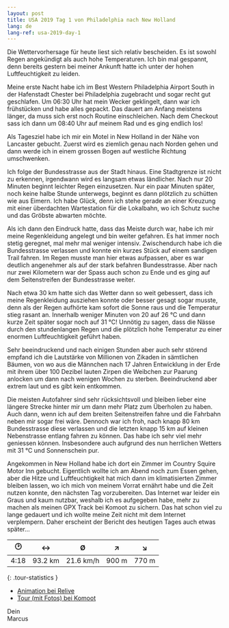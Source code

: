 ```yaml
---
layout: post
title: USA 2019 Tag 1 von Philadelphia nach New Holland
lang: de
lang-ref: usa-2019-day-1
---
```


Die Wettervorhersage für heute liest sich relativ bescheiden. Es ist sowohl Regen angekündigt als auch hohe Temperaturen. Ich bin mal gespannt, denn bereits gestern bei meiner Ankunft hatte ich unter der hohen Luftfeuchtigkeit zu leiden.

Meine erste Nacht habe ich im Best Western Philadelphia Airport South in der Hafenstadt Chester bei Philadelphia zugebracht und sogar recht gut geschlafen. Um 06:30 Uhr hat mein Wecker geklingelt, dann war ich frühstücken und habe alles gepackt. Das dauert am Anfang meistens länger, da muss sich erst noch Routine einschleichen. Nach dem Checkout sass ich dann um 08:40 Uhr auf meinem Rad und es ging endlich los!

Als Tagesziel habe ich mir ein Motel in New Holland in der Nähe von Lancaster gebucht. Zuerst wird es ziemlich genau nach Norden gehen und dann werde ich in einem grossen Bogen auf westliche Richtung umschwenken.

Ich folge der Bundesstrasse aus der Stadt hinaus. Eine Stadtgrenze ist nicht zu erkennen, irgendwann wird es langsam etwas ländlicher. Nach nur 20 Minuten beginnt leichter Regen einzusetzen. Nur ein paar Minuten später, noch keine halbe Stunde unterwegs, beginnt es dann plötzlich zu schütten wie aus Eimern. Ich habe Glück, denn ich stehe gerade an einer Kreuzung mit einer überdachten Wartestation für die Lokalbahn, wo ich Schutz suche und das Gröbste abwarten möchte.

Als ich dann den Eindruck hatte, dass das Meiste durch war, habe ich mir meine Regenkleidung angelegt und bin weiter gefahren. Es hat immer noch stetig geregnet, mal mehr mal weniger intensiv. Zwischendurch habe ich die Bundesstrasse verlassen und konnte ein kurzes Stück auf einem sandigen Trail fahren. Im Regen musste man hier etwas aufpassen, aber es war deutlich angenehmer als auf der stark befahren Bundesstrasse. Aber nach nur zwei Kilometern war der Spass auch schon zu Ende und es ging auf dem Seitenstreifen der Bundesstrasse weiter.

Nach etwa 30 km hatte sich das Wetter dann so weit gebessert, dass ich meine Regenkleidung ausziehen konnte oder besser gesagt sogar musste, denn als der Regen aufhörte kam sofort die Sonne raus und die Temperatur stieg rasant an. Innerhalb weniger Minuten von 20 auf 26 °C und dann kurze Zeit später sogar noch auf 31 °C! Unnötig zu sagen, dass die Nässe durch den stundenlangen Regen und die plötzlich hohe Temperatur zu einer enormen Luftfeuchtigkeit geführt haben.

Sehr beeindruckend und nach einigen Stunden aber auch sehr störend empfand ich die Lautstärke von Millionen von Zikaden in sämtlichen Bäumen, von wo aus die Männchen nach 17 Jahren Entwicklung in der Erde mit ihrem über 100 Dezibel lauten Zirpen die Weibchen zur Paarung anlocken um dann nach wenigen Wochen zu sterben. Beeindruckend aber extrem laut und es gibt kein entkommen.

Die meisten Autofahrer sind sehr rücksichtsvoll und bleiben lieber eine längere Strecke hinter mir um dann mehr Platz zum Überholen zu haben. Auch dann, wenn ich auf dem breiten Seitenstreifen fahre und die Fahrbahn neben mir sogar frei wäre. Dennoch war ich froh, nach knapp 80 km Bundesstrasse diese verlassen und die letzten knapp 15 km auf kleinen Nebenstrasse entlang fahren zu können. Das habe ich sehr viel mehr geniessen können. Insbesondere auch aufgrund des nun herrlichen Wetters mit 31 °C und Sonnenschein pur.

Angekommen in New Holland habe ich dort ein Zimmer im Country Squire Motor Inn gebucht. Eigentlich wollte ich am Abend noch zum Essen gehen, aber die Hitze und Luftfeuchtigkeit hat mich dann im klimatisierten Zimmer bleiben lassen, wo ich mich von meinem Vorrat ernährt habe und die Zeit nutzen konnte, den nächsten Tag vorzubereiten. Das Internet war leider ein Graus und kaum nutzbar, weshalb ich es aufgegeben habe, mehr zu machen als meinen GPX Track bei Komoot zu sichern. Das hat schon viel zu lange gedauert und ich wollte meine Zeit nicht mit dem Internet verplempern. Daher erscheint der Bericht des heutigen Tages auch etwas später...

| 🕑    | ↔       | Ø         | ↗     | ↘     |
| :--: | :-----: | :-------: | :---: | :---: |
| 4:18 | 93.2 km | 21.6 km/h | 900 m | 770 m |
{: .tour-statistics }

- [Animation bei Relive](https://www.relive.cc/view/gh38973811208)
- [Tour (mit Fotos) bei Komoot](https://www.komoot.de/tour/86345358/zoom)

Dein  
Marcus

<!-- - [Weiterlesen mit Tag 2](/de/2019/08/15/USA-2019-Tag-2/) -->
